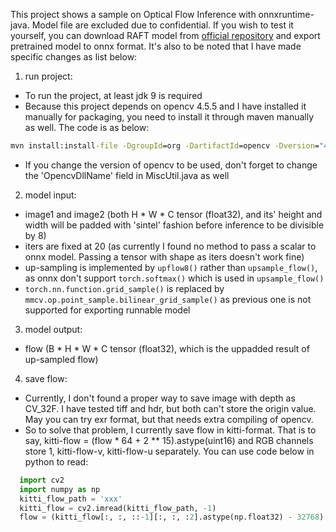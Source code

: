 This project shows a sample on Optical Flow Inference with onnxruntime-java.
Model file are excluded due to confidential.
If you wish to test it yourself, you can download RAFT model from
[official repository](https://github.com/princeton-vl/RAFT) and export
pretrained model to onnx format. It's also to be noted that I have
made specific changes as list below:
1. run project:
  - To run the project, at least jdk 9 is required
  - Because this project depends on opencv 4.5.5 and I have installed it manually for packaging,
you need to install it through maven manually as well. The code is as below:
```cmd
mvn install:install-file -DgroupId=org -DartifactId=opencv -Dversion="4.5.5" -Dpackaging="jar" -Dfile=<path-to-jar-file>
```
  - If you change the version of opencv to be used, don't forget to change the 'OpencvDllName' field in 
MiscUtil.java as well
2. model input: 
  - image1 and image2 (both H * W * C tensor (float32), and its' height and width
will be padded with 'sintel' fashion before inference to be divisible by 8)
  - iters are fixed at 20 (as currently I found no method to pass a
scalar to onnx model. Passing a tensor with shape as iters doesn't work
fine)
  - up-sampling is implemented by `upflow8()` rather than `upsample_flow()`, as onnx don't support 
`torch.softmax()` which is used in `upsample_flow()`
  - `torch.nn.function.grid_sample()` is replaced by `mmcv.op.point_sample.bilinear_grid_sample()`
as previous one is not supported for exporting runnable model
3. model output:
  - flow (B * H * W * C tensor (float32), which is the uppadded result of up-sampled 
flow)
4. save flow:
  - Currently, I don't found a proper way to save image with depth as CV_32F.
I have tested tiff and hdr, but both can't store the origin value. May you can try
exr format, but that needs extra compiling of opencv.
  - So to solve that problem, I currently save flow in kitti-format. That is to say, 
kitti-flow = (flow * 64 + 2 ** 15).astype(uint16) and RGB channels store 1, 
kitti-flow-v, kitti-flow-u separately. You can use code below in python to read:
```python
  import cv2
  import numpy as np
  kitti_flow_path = 'xxx'
  kitti_flow = cv2.imread(kitti_flow_path, -1)
  flow = (kitti_flow[:, :, ::-1][:, :, :2].astype(np.float32) - 32768) / 64 
```
